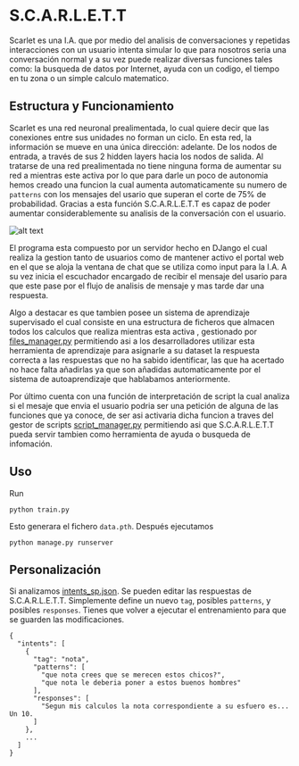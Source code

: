 # S.C.A.R.L.E.T.T
Scarlet es una I.A. que por medio del analisis de conversaciones y repetidas interacciones con un usuario intenta simular lo
que para nosotros seria una conversación normal y a su vez puede realizar diversas funciones tales como: la busqueda de datos 
por Internet, ayuda con un codigo, el tiempo en tu zona o un simple calculo matematico.

## Estructura y Funcionamiento
Scarlet es una red neuronal prealimentada, lo cual quiere decir que las conexiones entre sus unidades no forman un ciclo. En esta red, la información se mueve en una única dirección: adelante. De los nodos de entrada, a través de sus 2 hidden layers hacia los nodos de salida. Al tratarse de una red prealimentada no tiene ninguna forma de aumentar su red a mientras este activa por lo que para darle un poco de autonomia hemos creado una funcion la cual aumenta automaticamente su numero de `patterns` con los mensajes del usario que superan el corte de 75% de probabilidad. Gracias a esta función S.C.A.R.L.E.T.T es capaz de poder aumentar considerablemente su analisis de la conversación con el usuario.

![alt text](https://github.com/Yostita/SCARLET/blob/main/Red%20Neuronal.png)

El programa esta compuesto por un servidor hecho en DJango el cual realiza la gestion tanto de usuarios como de mantener activo el portal web en el que se aloja la ventana de chat que se utiliza como input para la I.A. A su vez inicia el escuchador encargado de recibir el mensaje del usario para que este pase por el flujo de analisis de mensaje y mas tarde dar una respuesta.

Algo a destacar es que tambien posee un sistema de aprendizaje supervisado el cual consiste en una estructura de ficheros que almacen todos los calculos que realiza mientras esta activa , gestionado por [files_manager.py](files_manager.py) permitiendo asi a los desarrolladores utilizar esta herramienta de aprendizaje para asignarle a su dataset la respuesta correcta a las respuestas que no ha sabido identificar, las que ha acertado no hace falta añadirlas ya que son añadidas automaticamente por el sistema de autoaprendizaje que hablabamos anteriormente.

Por último cuenta con una función de interpretación de script la cual analiza si el mesaje que envia el usuario podria ser una petición de alguna de las funciones que ya conoce, de ser asi activaria dicha funcion a traves del gestor de scripts [script_manager.py](script_manager.py) permitiendo asi que S.C.A.R.L.E.T.T pueda servir tambien como herramienta de ayuda o busqueda de infomación.

## Uso
Run
```console
python train.py
```
Esto generara el fichero `data.pth`. Después ejecutamos
```console
python manage.py runserver
```
## Personalización
Si analizamos [intents_sp.json](intents_sp.json). Se pueden editar las respuestas de S.C.A.R.L.E.T.T. Simplemente define un nuevo `tag`, posibles `patterns`, y posibles `responses`. Tienes que volver a ejecutar el entrenamiento para que se guarden las modificaciones.
```console
{
  "intents": [
    {
      "tag": "nota",
      "patterns": [
        "que nota crees que se merecen estos chicos?",
        "que nota le deberia poner a estos buenos hombres"
      ],
      "responses": [
        "Segun mis calculos la nota correspondiente a su esfuero es... Un 10.
      ]
    },
    ...
  ]
}
